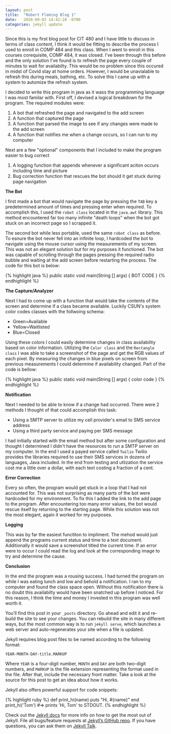 ```yaml
---
layout: post
title:  "Robert Fleming Blog 1"
date:   2020-09-02 14:42:28 -0700
categories: jekyll update
---
```


Since this is my first blog post for CIT 480 and I have little to discuss in terms of class content, I think it would be fitting to describe the process I used to enroll in COMP 484 and this class. When I went to enroll in this courses corequisite, COMP 484, it was closed. I've been through this before and the only solution I've found is to refresh the page every couple of minutes to wait for availabilty. This would be no problem since this occured in midst of Covid stay at home orders. However, I would be unavialable to refresh this during meals, bathing, etc. To solve this I came up with a system to automize the refresh system.

I decided to write this program in java as it wass the programming language I was most familar with. First off, I devised a logical breakdown for the program. The required modules were:

1.	A bot that refreshed the page and navigated to the add screen
1.	A function that captured the page
1.	A function that parsed the image to see if any changes were made to the add screen
1.	A function that notifies me when a change occurs, so I can run to my computer

Next are a few "optional" components that I included to make the program easier to bug correct

1.	A logging function that appends whenever a significant aciton occurs including time and picture
1.	Bug correction function that rescues the bot should it get stuck during page navigation

**The Bot**

I first made a bot that would navigate the page by pressing the `TAB` key a predetermined amount of times and pressing enter when required. To accomplish this, I used the `robot class` located in the `java.awt` library. This method encountered far too many infinite "death loops" when the bot got stuck on an incorrect page so I scrapped it. 

The second bot while less portable, used the same `robot class` as before. To esnure the bot never fell into an infinite loop, I hardcoded the bot to navigate using the mouse cursor using the measurements of my screen. This was not an elegant solution but for my purposes it functioned. The bot was capable of scrolling through the pages pressing the required radio bubble and waiting at the add screen before restarting the process. The code for this bot is below:

{% highlight java %}
public static void main(String [] args)
{
	BOT CODE
}
{% endhighlight %}


**The Capture/Analyzer**

Next I had to come up with a function that would take the contents of the screen and determine if a class became available. Luckily CSUN's system color codes classes with the follwoing schema:

*	Green=Available
*	Yellow=Waitlisted
*	Blue=Closed

Using these colors I could easily determine changes in class availability based on color information. Utilizing the `Color class` and the `Rectangle class` I was able to take a screenshot of the page and get the RGB values of each pixel. By measuring the changes in blue pixels on screen from previous measurements I could determine if availability changed. Part of the code is bellow:


{% highlight java %}
public static void main(String [] args)
{
	color code
}
{% endhighlight %}


**Notification**

Next I needed to be able to know if a change had occurred. There were 2 methods I thought of that could accomplish this task:
*	Using a SMTP server to utilize my cell provider's email to SMS service address
*	Using a third party service and paying per SMS message

I had initially started with the email method but after some configuration and thought I determined I didn't have the resources to run a SMTP server on my computer. In the end I used a payed service called `Twilio` Twilio provides the libraries required to use their SMS services in dozens of languages, Java included. In the end from testing and utlization the service cost me a little over a dollar, with each text costing a fraction of a cent.

**Error Correction**

Every so often, the program would get stuck in a loop that I had not accounted for. This was not surprising as many parts of the bot were hardcoded for my environment. To fix this I added the link to the add page to the program. After encountering too many error values, the bot would rescue itself by returning to the starting page. While this solution was not the most elegant, again it worked for my purposes.

**Logging**

This was by far the easiest functiton to impliment. The mehod would just append the programs current status and time to a text document. Additionally it would save a screenshot titled the current time. If an error were to occur I could read the log and look at the corresponding image to try and determine the cause.

**Conclusion**

In the end the program was a rousing success. I had turned the program on while I was eating lunch and low and behold a notification. I ran to my computer and found the class space open. Without this notification there is no doubt this availabilty would have been snatched up before I noticed. For this reason, I think the time and money I invested in this program was well worth it.


You’ll find this post in your `_posts` directory. Go ahead and edit it and re-build the site to see your changes. You can rebuild the site in many different ways, but the most common way is to run `jekyll serve`, which launches a web server and auto-regenerates your site when a file is updated.

Jekyll requires blog post files to be named according to the following format:

`YEAR-MONTH-DAY-title.MARKUP`

Where `YEAR` is a four-digit number, `MONTH` and `DAY` are both two-digit numbers, and `MARKUP` is the file extension representing the format used in the file. After that, include the necessary front matter. Take a look at the source for this post to get an idea about how it works.

Jekyll also offers powerful support for code snippets:

{% highlight ruby %}
def print_hi(name)
  puts "Hi, #{name}"
end
print_hi('Tom')
#=> prints 'Hi, Tom' to STDOUT.
{% endhighlight %}

Check out the [Jekyll docs][jekyll-docs] for more info on how to get the most out of Jekyll. File all bugs/feature requests at [Jekyll’s GitHub repo][jekyll-gh]. If you have questions, you can ask them on [Jekyll Talk][jekyll-talk].

[jekyll-docs]: https://jekyllrb.com/docs/home
[jekyll-gh]:   https://github.com/jekyll/jekyll
[jekyll-talk]: https://talk.jekyllrb.com/

